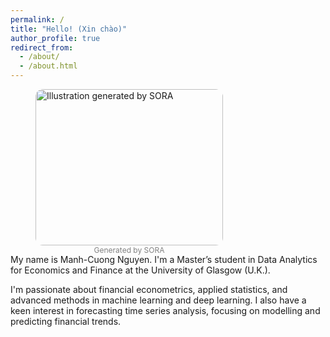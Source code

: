 ```yaml
---
permalink: /
title: "Hello! (Xin chào)"
author_profile: true
redirect_from: 
  - /about/
  - /about.html
---
```


<figure class="align-right" style="width:300px; height: 250px">
  <img src="manhcuong.github.io/images/about1.webp" alt="Illustration generated by SORA" style="width:100%; border-radius:12px;">
  <figcaption style="font-size:12px; color:gray; text-align:center;">Generated by SORA</figcaption>
</figure>


My name is Manh-Cuong Nguyen. I'm a Master’s student in Data Analytics for Economics and Finance at the University of Glasgow (U.K.). 

I'm passionate about financial econometrics, applied statistics, and advanced methods in machine learning and deep learning. I also have a keen interest in forecasting time series analysis, focusing on modelling and predicting financial trends.

